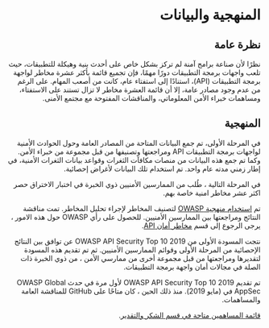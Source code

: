 <div dir="rtl" align='right'>

# المنهجية والبيانات


## نظرة عامة

نظرًا لأن صناعة برامج آمنة لم تركز بشكل خاص على أحدث بنية وهيكلة للتطبيقات، حيث تلعب واجهات برمجة التطبيقات دورًا مهمًا، فإن تجميع قائمة بأكثر عشرة مخاطر لواجهة برمجة التطبيقات (API)، استنادًا إلى استفتاء عام، كانت من أصعب المهام. على الرغم من عدم وجود مصادر عامة، إلا أن قائمة العشرة مخاطر لا تزال تستند على الاستفتاء، ومساهمات خبراء الأمن المعلوماتي، والمناقشات المفتوحة مع مجتمع الأمنى.

## المنهجية

في المرحلة الأولى، تم جمع البيانات المتاحة من المصادر العامة وحول الحوادث الأمنية لواجهات برمجة التطبيقات API ومراجعتها وتصنيفها من قبل مجموعة من خبراء الأمن. وكما تم جمع هذه البيانات من منصات مكافآت الثغرات وقواعد بيانات الثغرات الأمنية، في إطار زمني مدته عام واحد. تم استخدام تلك البيانات لأغراض إحصائية.
 
 في المرحلة التالية ، طُلب من الممارسين الأمنيين ذوي الخبرة في اختبار الاختراق حصر اكثر عشر مخاطر امنية خاصة بهم.
 
تم [استخدام منهجية OWASP][1] لتصنيف المخاطر لإجراء تحليل المخاطر. تمت مناقشة النتائج ومراجعتها بين الممارسين الأمنيين. للحصول على رأي OWASP حول هذه الامور ، يرجى الرجوع إلى قسم [مخاطر أمان API][2].
    
 نتجت المسودة الأولى من OWASP API Security Top 10 2019 عن توافق بين النتائج الإحصائية من المرحلة الأولى وقوائم الممارسين الأمنيين. ثم تم تقديم هذه المسودة لتقديرها ومراجعتها من قبل مجموعة أخرى من ممارسي الأمن ، من ذوي الخبرة ذات الصلة في مجالات أمان واجهة برمجة التطبيقات.

تم تقديم OWASP API Security Top 10 2019 لأول مرة في حدث OWASP Global AppSec في (مايو 2019). منذ ذلك الحين ، كان متاحًا على GitHub للمناقشة العامة والمساهمات.

[قائمة المساهمين متاحة في قسم الشكر والتقدير][3].
  

[1]: https://www.owasp.org/index.php/OWASP_Risk_Rating_Methodology
[2]: ./0x10-api-security-risks.md
[3]: ./0xd1-acknowledgments.md


</div>

